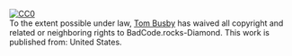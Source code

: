 <p xmlns:dct="http://purl.org/dc/terms/" xmlns:vcard="http://www.w3.org/2001/vcard-rdf/3.0#">
  <a rel="license"
     href="http://creativecommons.org/publicdomain/zero/1.0/">
    <img src="http://i.creativecommons.org/p/zero/1.0/88x31.png" style="border-style: none;" alt="CC0" />
  </a>
  <br />
  To the extent possible under law,
  <a rel="dct:publisher"
     href="https://github.com/Nimdoc/BadCode.rocks-Diamond">
    <span property="dct:title">Tom Busby</span></a>
  has waived all copyright and related or neighboring rights to
  <span property="dct:title">BadCode.rocks-Diamond</span>.
This work is published from:
<span property="vcard:Country" datatype="dct:ISO3166"
      content="US" about="https://github.com/Nimdoc/BadCode.rocks-Diamond">
  United States</span>.
</p>
